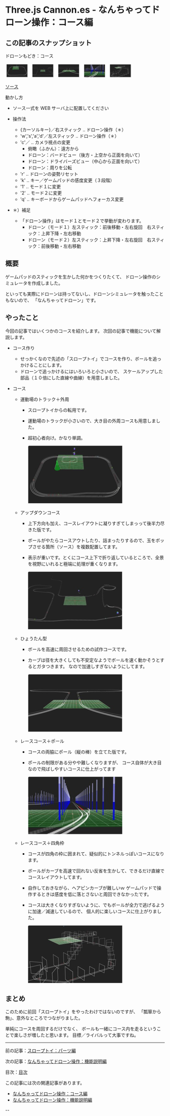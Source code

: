 # Three.js Cannon.es - なんちゃってドローン操作：コース編

## この記事のスナップショット

ドローンもどき：コース

![](039/pic/039_ss_00.jpg)

[ソース](039/)

動かし方

- ソース一式を WEB サーバ上に配置してください
- 操作法
  - {カーソルキー}／右スティック  .. ドローン操作（＊）
  - 'w','s','a','d'／左スティック .. ドローン操作（＊）
  - 'c'／ .. カメラ視点の変更
    - 俯瞰（ふかん）：遠方から
    - ドローン：バードビュー（後方・上空から正面を向いて）
    - ドローン：ドライバーズビュー（中心から正面を向いて）
    - ドローン：周りを公転
  - 'r' .. ドローンの姿勢リセット
  - 'k' .. キー／ゲームパッドの感度変更（３段階）
  - '1' .. モード１に変更
  - '2' .. モード２に変更
  - 'q' .. キーボードからゲームパッドへフォーカス変更

- ＊）補足
  -  「ドローン操作」はモード１とモード２で挙動が変わります。
      - ドローン（モード１）左スティック：前後移動・左右旋回　右スティック：上昇下降・左右移動
     - ドローン（モード２）左スティック：上昇下降・左右旋回　右スティック：前後移動・左右移動


## 概要

ゲームパッドのスティックを生かした何かをつくりたくて、
ドローン操作のシミュレータを作成しました。

といっても実際にドローンは持ってないし、ドローンシミュレータを触ったこともないので、
「なんちゃってドローン」です。

## やったこと

今回の記事ではいくつかのコースを紹介します。
次回の記事で機能について解説します。

- コース作り
  - せっかくなので先述の「スロープトイ」でコースを作り、ボールを追っかけることにします。
  - ドローンで追っかけるにはいろいろと小さいので、
    スケールアップした部品（１０倍にした直線や曲線）を用意しました。

- コース
  - 運動場のトラック＋外周
    - スロープトイからの転用です。
    - 運動場のトラックが小さいので、大き目の外周コースも用意しました。
    - 超初心者向け。かなり単調。

      ![](039/pic/039_ss_1.jpg)

  - アップダウンコース
    - 上下方向も加え、コースレイアウトに凝りすぎてしまっって後半力尽きた版です。
    - ボールがやたらコースアウトしたり、詰まったりするので、玉をポップさせる箇所（ソース）を複数配置してます。
    - 表示が重いです。とくにコース上下で折り返しているところで、全景を視野にいれると極端に処理が重くなります。

      ![](039/pic/039_ss_2.jpg)

  - ひょうたん型
    - ボールを高速に周回させるための試作コースです。
    - カーブは径を大きくしても不安定なようでボールを速く動かそうとするとガタつきます。
      なので加速しすぎないようにしてます。

      ![](039/pic/039_ss_3.jpg)

  - レースコース＋ポール
    - コースの両脇にポール（縦の棒）を立てた版です。
    - ポールの制限がある分やや難しくなりますが、
      コース自体が大き目なので飛ばしやすいコースに仕上がってます

      ![](039/pic/039_ss_4.jpg)

  - レースコース＋四角枠
    - コースが四角の枠に囲まれて、疑似的にトンネルっぽいコースになります。
    - ボールがカーブを高速で回れない反省を生かして、できるだけ直線でコースレイアウトしてます。
    - 自作しておきながら、ヘアピンカーブが難しいｗ
      ゲームパッドで操作するときは感度を低に落とさないと周回できなかったです。
    - コースは大きくなりすぎないように、でもボールが全力で逃げるように加速／減速しているので、
      個人的に楽しいコースに仕上がりました。

      ![](039/pic/039_ss_5.jpg)

## まとめ

このために前回「スロープトイ」をやったわけではないのですが、
「瓢箪から駒」、意外なところでつながりました。

単純にコースを周回するだけでなく、
ボールも一緒にコース内を走るということで楽しさが増したと思います。
目標／ライバルって大事ですね。

------------------------------------------------------------

前の記事：[スロープトイ：パーツ編](037.md)

次の記事：[なんちゃってドローン操作：機能説明編](040.md)


目次：[目次](000.md)

この記事には次の関連記事があります。

- [なんちゃってドローン操作：コース編](039.md)
- [なんちゃってドローン操作：機能説明編](040.md)

--